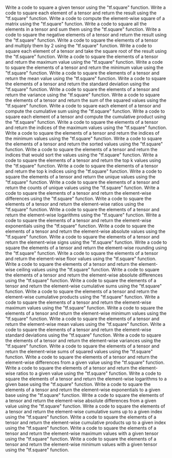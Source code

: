 Write a code to square a given tensor using the "tf.square" function.
Write a code to square each element of a tensor and return the result using the "tf.square" function.
Write a code to compute the element-wise square of a matrix using the "tf.square" function.
Write a code to square all the elements in a tensor and sum them using the "tf.square" function.
Write a code to square the negative elements of a tensor and return the result using the "tf.square" function.
Write a code to square the elements of a tensor and multiply them by 2 using the "tf.square" function.
Write a code to square each element of a tensor and take the square root of the result using the "tf.square" function.
Write a code to square the elements of a tensor and return the maximum value using the "tf.square" function.
Write a code to square the elements of a tensor and return the minimum value using the "tf.square" function.
Write a code to square the elements of a tensor and return the mean value using the "tf.square" function.
Write a code to square the elements of a tensor and return the standard deviation using the "tf.square" function.
Write a code to square the elements of a tensor and return the variance using the "tf.square" function.
Write a code to square the elements of a tensor and return the sum of the squared values using the "tf.square" function.
Write a code to square each element of a tensor and compute the cumulative sum using the "tf.square" function.
Write a code to square each element of a tensor and compute the cumulative product using the "tf.square" function.
Write a code to square the elements of a tensor and return the indices of the maximum values using the "tf.square" function.
Write a code to square the elements of a tensor and return the indices of the minimum values using the "tf.square" function.
Write a code to square the elements of a tensor and return the sorted values using the "tf.square" function.
Write a code to square the elements of a tensor and return the indices that would sort the values using the "tf.square" function.
Write a code to square the elements of a tensor and return the top k values using the "tf.square" function.
Write a code to square the elements of a tensor and return the top k indices using the "tf.square" function.
Write a code to square the elements of a tensor and return the unique values using the "tf.square" function.
Write a code to square the elements of a tensor and return the counts of unique values using the "tf.square" function.
Write a code to square the elements of a tensor and return the element-wise differences using the "tf.square" function.
Write a code to square the elements of a tensor and return the element-wise ratios using the "tf.square" function.
Write a code to square the elements of a tensor and return the element-wise logarithms using the "tf.square" function.
Write a code to square the elements of a tensor and return the element-wise exponentials using the "tf.square" function.
Write a code to square the elements of a tensor and return the element-wise absolute values using the "tf.square" function.
Write a code to square the elements of a tensor and return the element-wise signs using the "tf.square" function.
Write a code to square the elements of a tensor and return the element-wise rounding using the "tf.square" function.
Write a code to square the elements of a tensor and return the element-wise floor values using the "tf.square" function.
Write a code to square the elements of a tensor and return the element-wise ceiling values using the "tf.square" function.
Write a code to square the elements of a tensor and return the element-wise absolute differences using the "tf.square" function.
Write a code to square the elements of a tensor and return the element-wise cumulative sums using the "tf.square" function.
Write a code to square the elements of a tensor and return the element-wise cumulative products using the "tf.square" function.
Write a code to square the elements of a tensor and return the element-wise maximum values using the "tf.square" function.
Write a code to square the elements of a tensor and return the element-wise minimum values using the "tf.square" function.
Write a code to square the elements of a tensor and return the element-wise mean values using the "tf.square" function.
Write a code to square the elements of a tensor and return the element-wise standard deviations using the "tf.square" function.
Write a code to square the elements of a tensor and return the element-wise variances using the "tf.square" function.
Write a code to square the elements of a tensor and return the element-wise sums of squared values using the "tf.square" function.
Write a code to square the elements of a tensor and return the element-wise differences from a given value using the "tf.square" function.
Write a code to square the elements of a tensor and return the element-wise ratios to a given value using the "tf.square" function.
Write a code to square the elements of a tensor and return the element-wise logarithms to a given base using the "tf.square" function.
Write a code to square the elements of a tensor and return the element-wise exponentials to a given base using the "tf.square" function.
Write a code to square the elements of a tensor and return the element-wise absolute differences from a given value using the "tf.square" function.
Write a code to square the elements of a tensor and return the element-wise cumulative sums up to a given index using the "tf.square" function.
Write a code to square the elements of a tensor and return the element-wise cumulative products up to a given index using the "tf.square" function.
Write a code to square the elements of a tensor and return the element-wise maximum values with a given tensor using the "tf.square" function.
Write a code to square the elements of a tensor and return the element-wise minimum values with a given tensor using the "tf.square" function.